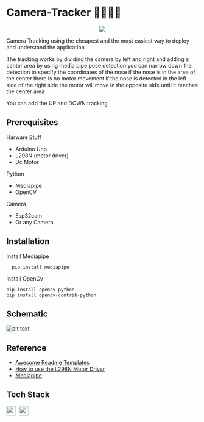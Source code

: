 
# Camera-Tracker 📸🏃🏽‍♂️
<p align="center">
	<img src="https://img.shields.io/badge/PRs-welcome-brightgreen.svg?style=flat-square"/>
</p>
Camera Tracking using the cheapest and the most easiest way to deploy and understand the application


The tracking works by dividing the camera by left and right and adding a center area by
using media pipe pose detection you can narrow down the detection to specify the coordinates of the nose
if the nose is in the area of the center there is no motor movement 
if the nose is detected in the left side of the right side 
the motor will move in the opposite side until it reaches the center area



You can add the UP and DOWN tracking



## Prerequisites
Harware Stuff
- Arduino Uno
- L298N (motor driver) 
- Dc Motor

Python
- Mediapipe
- OpenCV

Camera
- Esp32cam
- Or any Camera


## Installation

Install Mediapipe

```bash
  pip install mediapipe
```
Install OpenCv
```
pip install opencv-python
pip install opencv-contrib-python
```
## Schematic
![alt text](https://hackster.imgix.net/uploads/attachments/1160823/power_2_1_Rj5cILE90T.png?auto=compress%2Cformat&w=680&h=510&fit=max)

## Reference

 - [Awesome Readme Templates](https://awesomeopensource.com/project/elangosundar/awesome-README-templates)
 - [How to use the L298N Motor Driver](https://create.arduino.cc/projecthub/ryanchan/how-to-use-the-l298n-motor-driver-b124c5)
 - [Mediapipe](https://google.github.io/mediapipe/)

## Tech Stack
<img src="https://img.shields.io/badge/Arduino-05122A?style=flat&logo=arduino" alt="arduino Badge" height="25">&nbsp;
<img src="https://img.shields.io/badge/Python-05122A?style=flat&logo=python" alt="python Badge" height="25">&nbsp;

